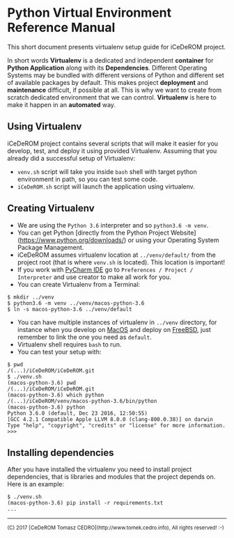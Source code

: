 # Python Virtual Environment Reference Manual

This short document presents virtualenv setup guide for iCeDeROM project.

In short words **Virtualenv** is a dedicated and independent **container**
for **Python Application** along with its **Dependencies**.
Different Operating Systems may be bundled with different versions of
Python and different set of available packages by default.
This makes project **deployment** and **maintenance** difficult,
if possible at all.
This is why we want to create from scratch dedicated environment
that we can control.
**Virtualenv** is here to make it happen in an **automated** way.


## Using Virtualenv

iCeDeROM project contains several scripts that will make it easier
for you develop, test, and deploy it using provided Virtualenv.
Assuming that you already did a successful setup of Virtualenv:

* `venv.sh` script will take you inside `bash` shell with target python
environment in path, so you can test some code.
* `iCeDeROM.sh` script will launch the application using virtualenv.


## Creating Virtualenv

* We are using the `Python 3.6` interpreter and so `python3.6 -m venv`.
* You can get Python [directly
from the Python Project Website]
(https://www.python.org/downloads/) or using your
Operating System Package Management.
* iCeDeROM assumes virtualenv location at `../venv/default/` from the
project root (that is where `venv.sh` is located). This location is important!
* If you work with [PyCharm IDE](https://www.jetbrains.com/pycharm/) go to `Preferences / Project / Interpreter`
and use creator to make all work for you.
* You can create Virtualenv from a Terminal:
```
$ mkdir ../venv
$ python3.6 -m venv ../venv/macos-python-3.6
$ ln -s macos-python-3.6 ../venv/default
```
* You can have multiple instances of virtualenv in `../venv` directory,
for instance when you develop on [MacOS](https://en.wikipedia.org/wiki/MacOS)
and deploy on [FreeBSD](https://en.wikipedia.org/wiki/FreeBSD),
just remember to link the one you need as `default`.
* Virtualenv shell requires `bash` to run.
* You can test your setup with:
```
$ pwd
/(...)/iCeDeROM/iCeDeROM.git
$ ./venv.sh
(macos-python-3.6) pwd
/(...)/iCeDeROM/iCeDeROM.git
(macos-python-3.6) which python
/(...)/iCeDeROM/venv/macos-python-3.6/bin/python
(macos-python-3.6) python
Python 3.6.0 (default, Dec 23 2016, 12:50:55)
[GCC 4.2.1 Compatible Apple LLVM 8.0.0 (clang-800.0.38)] on darwin
Type "help", "copyright", "credits" or "license" for more information.
>>>
```

## Installing dependencies

After you have installed the virtualenv you need to install project
dependencies, that is libraries and modules that the project depends on.
Here is an example:

```
$ ./venv.sh
(macos-python-3.6) pip install -r requirements.txt
...
```

<hr/>
<sup>(C) 2017 [CeDeROM Tomasz CEDRO](http://www.tomek.cedro.info), All rights reserved! :-)</sup>
